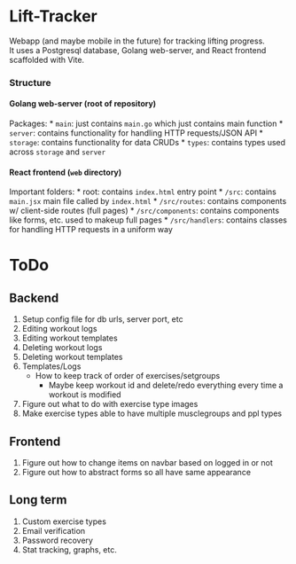 # Lift-Tracker
Webapp (and maybe mobile in the future) for tracking lifting progress.  
It uses a Postgresql database, Golang web-server, and React frontend scaffolded with Vite.  

### Structure
#### Golang web-server (root of repository)
Packages:
    * `main`: just contains `main.go` which just contains main function
    * `server`: contains functionality for handling HTTP requests/JSON API
    * `storage`: contains functionality for data CRUDs
    * `types`: contains types used across `storage` and `server`

#### React frontend (`web` directory)
Important folders:
    * root: contains `index.html` entry point
    * `/src`: contains `main.jsx` main file called by `index.html`
    * `/src/routes`: contains components w/ client-side routes (full pages)
    * `/src/components`: contains components like forms, etc. used to makeup full pages
    * `/src/handlers`: contains classes for handling HTTP requests in a uniform way 

# ToDo

## Backend
1. Setup config file for db urls, server port, etc
1. Editing workout logs
2. Editing workout templates
3. Deleting workout logs
4. Deleting workout templates
5. Templates/Logs
    * How to keep track of order of exercises/setgroups
        * Maybe keep workout id and delete/redo everything every time a workout is modified
6. Figure out what to do with exercise type images
7. Make exercise types able to have multiple musclegroups and ppl types

## Frontend
1. Figure out how to change items on navbar based on logged in or not
2. Figure out how to abstract forms so all have same appearance

## Long term
1. Custom exercise types
2. Email verification
3. Password recovery
4. Stat tracking, graphs, etc.